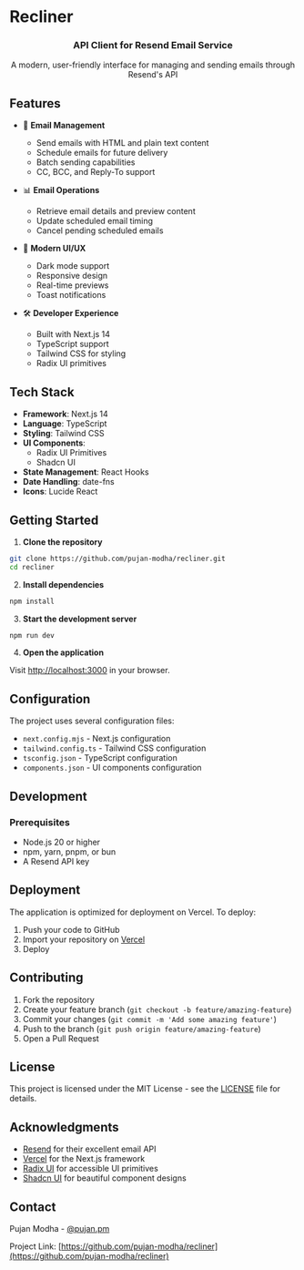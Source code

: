 # Recliner

<div align="center">
  <h3>API Client for Resend Email Service</h3>
  <p>A modern, user-friendly interface for managing and sending emails through Resend's API</p>
</div>

## Features

- 🚀 **Email Management**
  - Send emails with HTML and plain text content
  - Schedule emails for future delivery
  - Batch sending capabilities
  - CC, BCC, and Reply-To support

- 📊 **Email Operations**
  - Retrieve email details and preview content
  - Update scheduled email timing
  - Cancel pending scheduled emails

- 🎨 **Modern UI/UX**
  - Dark mode support
  - Responsive design
  - Real-time previews
  - Toast notifications

- 🛠️ **Developer Experience**
  - Built with Next.js 14
  - TypeScript support
  - Tailwind CSS for styling
  - Radix UI primitives

## Tech Stack

- **Framework**: Next.js 14
- **Language**: TypeScript
- **Styling**: Tailwind CSS
- **UI Components**: 
  - Radix UI Primitives
  - Shadcn UI
- **State Management**: React Hooks
- **Date Handling**: date-fns
- **Icons**: Lucide React

## Getting Started

1. **Clone the repository**

```bash
git clone https://github.com/pujan-modha/recliner.git
cd recliner
```

2. **Install dependencies**

```bash
npm install
```

3. **Start the development server**

```bash
npm run dev
```

4. **Open the application**

Visit [http://localhost:3000](http://localhost:3000) in your browser.

## Configuration

The project uses several configuration files:

- `next.config.mjs` - Next.js configuration
- `tailwind.config.ts` - Tailwind CSS configuration
- `tsconfig.json` - TypeScript configuration
- `components.json` - UI components configuration

## Development

### Prerequisites

- Node.js 20 or higher
- npm, yarn, pnpm, or bun
- A Resend API key

## Deployment

The application is optimized for deployment on Vercel. To deploy:

1. Push your code to GitHub
2. Import your repository on [Vercel](https://vercel.com)
3. Deploy

## Contributing

1. Fork the repository
2. Create your feature branch (`git checkout -b feature/amazing-feature`)
3. Commit your changes (`git commit -m 'Add some amazing feature'`)
4. Push to the branch (`git push origin feature/amazing-feature`)
5. Open a Pull Request

## License

This project is licensed under the MIT License - see the [LICENSE](LICENSE) file for details.

## Acknowledgments

- [Resend](https://resend.com) for their excellent email API
- [Vercel](https://vercel.com) for the Next.js framework
- [Radix UI](https://www.radix-ui.com/) for accessible UI primitives
- [Shadcn UI](https://ui.shadcn.com/) for beautiful component designs

## Contact

Pujan Modha - [@pujan.pm](https://pujan.pm)

Project Link: [https://github.com/pujan-modha/recliner](https://github.com/pujan-modha/recliner)